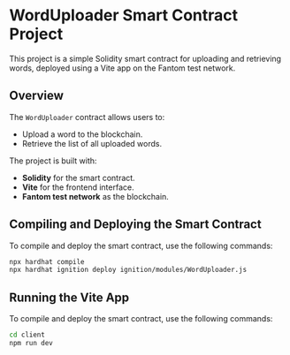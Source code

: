 # WordUploader Smart Contract Project

This project is a simple Solidity smart contract for uploading and retrieving words, deployed using a Vite app on the Fantom test network.

## Overview

The `WordUploader` contract allows users to:
- Upload a word to the blockchain.
- Retrieve the list of all uploaded words.

The project is built with:
- **Solidity** for the smart contract.
- **Vite** for the frontend interface.
- **Fantom test network** as the blockchain.


## Compiling and Deploying the Smart Contract
To compile and deploy the smart contract, use the following commands:

```bash
npx hardhat compile
npx hardhat ignition deploy ignition/modules/WordUploader.js

```


## Running the Vite App
To compile and deploy the smart contract, use the following commands:

```bash
cd client
npm run dev
```
